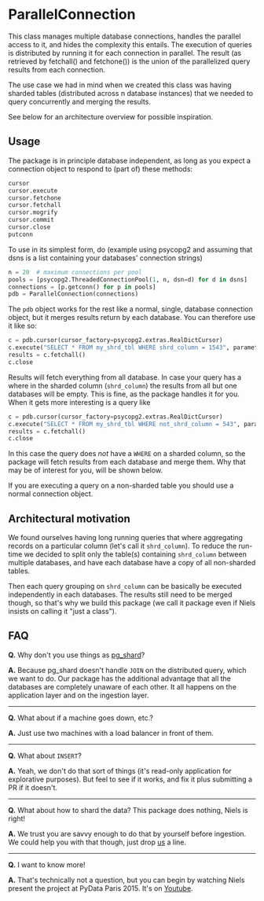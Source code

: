 # ParallelConnection

This class manages multiple database connections, handles the parallel access to it, and
hides the complexity this entails. The execution of queries is distributed by running it
for each connection in parallel. The result (as retrieved by fetchall() and fetchone())
is the union of the parallelized query results from each connection.


The use case we had in mind when we created this class was having sharded tables (distributed
across n database instances) that we needed to query concurrently and merging the results.

See below for an architecture overview for possible inspiration.

## Usage

The package is in principle database independent, as long as you expect a connection object to
respond to (part of) these methods:

```python
cursor
cursor.execute
cursor.fetchone
cursor.fetchall
cursor.mogrify
cursor.commit
cursor.close
putconn
```

To use in its simplest form, do (example using psycopg2 and assuming that dsns is a list containing
your databases' connection strings)

```python
n = 20  # maximum connections per pool
pools = [psycopg2.ThreadedConnectionPool(1, n, dsn=d) for d in dsns]
connections = [p.getconn() for p in pools]
pdb = ParallelConnection(connections)
```

The `pdb` object works for the rest like a normal, single, database connection object, but it
merges results return by each database. You can therefore use it like so:

```python
c = pdb.cursor(cursor_factory=psycopg2.extras.RealDictCursor)
c.execute("SELECT * FROM my_shrd_tbl WHERE shrd_column = 1543", parameters)
results = c.fetchall()
c.close
```

Results will fetch everything from all database. In case your query has a where in the sharded
column (`shrd_column`) the results from all but one databases will be empty. This is fine, as the
package handles it for you. When it gets more interesting is a query like

```python
c = pdb.cursor(cursor_factory=psycopg2.extras.RealDictCursor)
c.execute("SELECT * FROM my_shrd_tbl WHERE not_shrd_column = 543", parameters)
results = c.fetchall()
c.close
```

In this case the query does *not* have a `WHERE` on a sharded column, so the package will fetch
results from each database and merge them. Why that may be of interest for you, will be shown
below.

If you are executing a query on a non-sharded table you should use a normal connection object.


## Architectural motivation

We found ourselves having long running queries that where aggregating records on a particular
column (let's call it `shrd_column`). To reduce the run-time we decided to split only the table(s)
containing `shrd_column` between multiple databases, and have each database have a copy of all
non-sharded tables.


Then each query grouping on `shrd_column` can be basically be executed independently in each
databases. The results still need to be merged though, so that's why we build this package (we call
it package even if Niels insists on calling it "just a class").


## FAQ

**Q.** Why don't you use things as [pg_shard](https://github.com/citusdata/pg_shard)?

**A.** Because pg_shard doesn't handle `JOIN` on the distributed query, which we want to do. Our
package has the additional advantage that all the databases are completely unaware of each other.
It all happens on the application layer and on the ingestion layer.

---

**Q.** What about if a machine goes down, etc.?

**A.** Just use two machines with a load balancer in front of them.

---

**Q.** What about `INSERT`?

**A.** Yeah, we don't do that sort of things (it's read-only application for explorative purposes).
But feel to see if it works, and fix it plus submitting a PR if it doesn't.

---

**Q.** What about how to shard the data? This package does nothing, Niels is right!

**A.** We trust you are savvy enough to do that by yourself before ingestion. We could help you with
that though, just drop [us](mailto:signal@godatadriven.com) a line.

---

**Q.** I want to know more!

**A.** That's technically not a question, but you can begin by watching Niels present the project
at PyData Paris 2015. It's on [Youtube](https://www.youtube.com/watch?v=g0eNQSzIbpQ).
